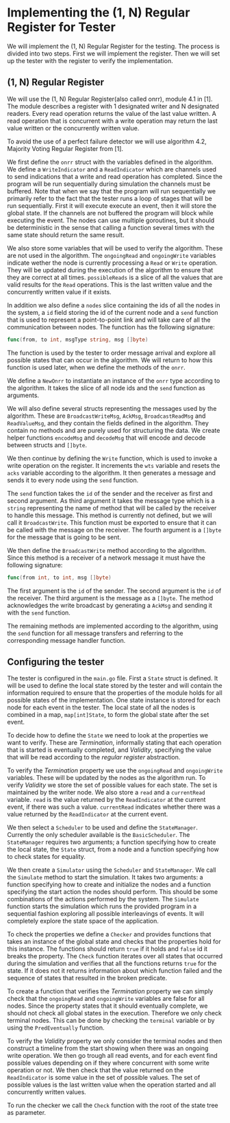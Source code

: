 # Implementing the (1, N) Regular Register for Tester

We will implement the (1, N) Regular Register for the testing. The process is divided into two steps. First we will implement the register. Then we will set up the tester with the register to verify the implementation.

## (1, N) Regular Register

We will use the (1, N) Regular Register(also called onrr), module 4.1 in [1]. The module describes a register with 1 designated writer and N designated readers. Every read operation returns the value of the last value written. A read operation that is concurrent with a write operation may return the last value written or the concurrently written value. 

To avoid the use of a perfect failure detector we will use algorithm 4.2, Majority Voting Regular Register from [1]. 

We first define the `onrr` struct with the variables defined in the algorithm. We define a `WriteIndicator` and a `ReadIndicator` which are channels used to send indications that a write and read operation has completed. Since the program will be run sequentially during simulation the channels must be buffered. Note that when we say that the program will run sequentially we primarily refer to the fact that the tester runs a loop of stages that will be run sequentially. First it will execute execute an event, then it will store the global state. If the channels are not buffered the program will block while executing the event. The nodes can use multiple goroutines, but it should be deterministic in the sense that calling a function several times with the same state should return the same result. 

We also store some variables that will be used to verify the algorithm. These are not used in the algorithm. The `ongoingRead` and `ongoingWrite` variables indicate wether the node is currently processing a `Read` or `Write` operation. They will be updated during the execution of the algorithm to ensure that they are correct at all times. `possibleReads` is a slice of all the values that are valid results for the `Read` operations. This is the last written value and the concurrently written value if it exists. 

In addition we also define a `nodes` slice containing the ids of all the nodes in the system, a `id` field storing the id of the current node and a `send` function that is used to represent a point-to-point link and will take care of all the communication between nodes. The function has the following signature: 

```go
func(from, to int, msgType string, msg []byte)
```

The function is used by the tester to order message arrival and explore all possible states that can occur in the algorithm. We will return to how this function is used later, when we define the methods of the `onrr`. 

We define a `NewOnrr` to instantiate an instance of the `onrr` type according to the algorithm. It takes the slice of all node ids and the `send` function as arguments. 

We will also define several structs representing the messages used by the algorithm. These are `BroadcastWriteMsg`, `AckMsg`, `BroadcastReadMsg` and `ReadValueMsg`, and they contain the fields defined in the algorithm. They contain no methods and are purely used for structuring the data. We create helper functions `encodeMsg` and `decodeMsg` that will encode and decode between structs and `[]byte`.

We then continue by defining the `Write` function, which is used to invoke a write operation on the register. It increments the `wts` variable and resets the `acks` variable according to the algorithm. It then generates a message and sends it to every node using the `send` function. 

The `send` function takes the `id` of the sender and the receiver as first and second argument. As third argument it takes the message type which is a `string` representing the name of method that will be called by the receiver to handle this message. This method is currently not defined, but we will call it `BroadcastWrite`. This function must be exported to ensure that it can be called with the message on the receiver. The fourth argument is a `[]byte` for the message that is going to be sent. 

We then define the `BroadcastWrite` method according to the algorithm. Since this method is a receiver of a network message it must have the following signature:

```go
func(from int, to int, msg []byte)
```

The first argument is the `id` of the sender. The second argument is the `id` of the receiver. The third argument is the message as a `[]byte`. The method acknowledges the write broadcast by generating a `AckMsg` and sending it with the `send` function. 

The remaining methods are implemented according to the algorithm, using the `send` function for all message transfers and referring to the corresponding message handler function. 

## Configuring the tester

The tester is configured in the `main.go` file. First a `State` struct is defined. It will be used to define the local state stored by the tester and will contain the information required to ensure that the properties of the module holds for all possible states of the implementation. One state instance is stored for each node for each event in the tester. The local state of all the nodes is combined in a map, `map[int]State`, to form the global state after the set event. 

To decide how to define the `State` we need to look at the properties we want to verify. These are *Termination*, informally stating that each operation that is started is eventually completed, and *Validity*, specifying the value that will be read according to the *regular register* abstraction. 

To verify the *Termination* property we use the `ongoingRead` and `ongoingWrite` variables. These will be updated by the nodes as the algorithm run. To verify *Validity* we store the set of possible values for each state. The set is maintained by the writer node. We also store a `read` and a `currentRead` variable. `read` is the value returned by the `ReadIndicator` at the current event, if there was such a value. `currentRead` indicates whether there was a value returned by the `ReadIndicator` at the current event. 

We then select a `Scheduler` to be used and define the `StateManager`. Currently the only scheduler available is the `BasicScheduler`. The `StateManager` requires two arguments; a function specifying how to create the local state, the `State` struct, from a node and a function specifying how to check states for equality. 

We then create a `Simulator` using the `Scheduler` and `StateManager`. We call the `Simulate` method to start the simulation. It takes two arguments: a function specifying how to create and initialize the nodes and a function specifying the start action the nodes should perform. This should be some combinations of the actions performed by the system. The `Simulate` function starts the simulation which runs the provided program in a sequential fashion exploring all possible interleavings of events. It will completely explore the state space of the application.

To check the properties we define a `Checker` and provides functions that takes an instance of the global state and checks that the properties hold for this instance. The functions should return `true` if it holds and `false` id it breaks the property. The `Check` function iterates over all states that occurred during the simulation and verifies that all the functions returns `true` for the state. If it does not it returns information about which function failed and the sequence of states that resulted in the broken predicate. 


<!-- What functions do we use to verify the properties ??? -->
To create a function that verifies the *Termination* property we can simply check that the `ongoingRead` and `ongoingWrite` variables are false for all nodes. Since the property states that it should eventually complete, we should not check all global states in the execution. Therefore we only check terminal nodes. This can be done by checking the `terminal` variable or by using the `PredEventually` function.

To verify the *Validity* property we only consider the terminal nodes and then construct a timeline from the start showing when there was an ongoing write operation. We then go trough all read events, and for each event find possible values depending on if they where concurrent with some write operation or not. We then check that the value returned on the `ReadIndicator` is some value in the set of possible values. The set of possible values is the last written value when the operation started and all concurrently written values. 

To run the checker we call the `Check` function with the root of the state tree as parameter. 


<!-- 
Notes:
    - hard to define predicates. In particular it is hard to check the returned values in the moment they where returned. Found a solution where we check the channel in the getLocalState function. Requires the channel to be buffered (or for it to be filled in a goroutine i suppose, but that might be weird)

    - All functions must run to completion. Since functions are executed sequentially with the simulator, if it for some reason stop to wait for some input from the simulator, e.g. waiting for the simulator to empty or fill a channel, the program will freeze. To solve this we might move the program into its own goroutine and use an indicator to let the simulator know when the program is waiting and when it is running.

    - SOLVED can not specify multiple start functions and ensure that all orders of them are tried. Requires that the user think more about how the start functions work. Could be solved by creating an event for function calls.

    - SOLVED Tedious to convert messages into `[]byte` before sending it. Could do it automatically using glob. Could be harder to do the decoding, but we might be able to use reflection to find the expected type and use that. 

    - Tedious to manually assign the msgType for a message, i.e. the function that will be called when receiving the message. Unknown how to solve this. The message type that is used could be named after the function that will be called. I.e. If you want to call a method that is named "AckWrite" you send an "AckWrite" message to the node.

    - Output from the checker is not that useful in identifying what happened. We should also create a way to export and import the states tree so that we don't have to run the simulation every time we want to run the checker. 

    - Could also generate a utility function for broadcasts, but it is not a big issue

 -->